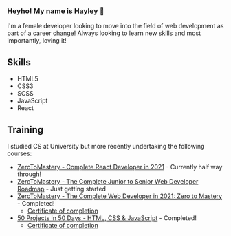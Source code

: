 ### Heyho! My name is Hayley 👋

I'm a female developer looking to move into the field of web development as part of a career change! Always looking to learn new skills and most importantly, loving it!

## Skills
- HTML5   
- CSS3    
- SCSS
- JavaScript
- React

## Training
I studied CS at University but more recently undertaking the following courses:

- [ZeroToMastery - Complete React Developer in 2021](https://academy.zerotomastery.io/p/complete-react-developer-redux-hooks-graphql-zero-to-mastery) - Currently half way through!
- [ZeroToMastery - The Complete Junior to Senior Web Developer Roadmap](https://academy.zerotomastery.io/p/the-complete-junior-to-senior-web-developer-roadmap) - Just getting started
- [ZeroToMastery - The Complete Web Developer in 2021: Zero to Mastery](https://academy.zerotomastery.io/p/complete-web-developer-zero-to-mastery) - Completed!
  - [Certificate of completion](https://drive.google.com/file/d/1YI8Sz2ke8LIvDv0LZteQFtXNoPRMclAI/view?usp=sharing)
- [50 Projects in 50 Days - HTML, CSS & JavaScript](https://www.udemy.com/share/103Pv23@yST_77GqAIY7k98i-_vjCmaMu3n1hdvQ2EhYJEF6gPuTH2IuovVLBVj6iaGGiyx1/) - Completed!
  - [Certificate of completion](https://www.udemy.com/certificate/UC-95ab4929-779f-4782-b787-de77d03c876d/) 

